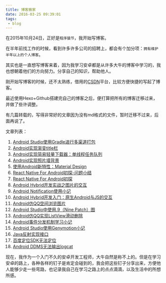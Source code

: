 ```yaml
---
title: 博客搬家
date: 2016-03-25 09:39:01
tags:
 - blog
---
```


在2015年10月24日，正好是``程序猿节``，我开始写博客。

在半年前找工作的时候，看到许多许多公司的招聘上，都会有个加分项：``拥有维护半年以上的个人博客``。

其实也是一直想写博客来着，因为我学习安卓都是从许多大牛的博客中学习的，我也想朝着他们的方向努力。分享自己的知识，帮助他人。

刚开始写博客的时候，还不太熟练，借用的[CSDN](http://blog.csdn.net/lastwarmth)平台，比较方便快捷的写起了博客。

最近使用Hexo+Github搭建完自己的博客之后，便打算把所有的博客迁移过来，并做了些许调整。

有几篇转载的，写得非常好的文章因为没有md格式的文件，暂时迁移不过来，后面再说了。

<!--more-->

文章列表：

1. [Android Studio使用Gradle进行多渠道打包](http://lijia92.github.io/2016/03/09/gradle-pack/)
2. [Android实现渐变title栏](http://lijia92.github.io/2016/03/02/change-title/)
3. [Android实现简易轻量下载器：单线程任务队列](http://lijia92.github.io/2016/02/23/single-thread-queue/)
4. [Android实现照片墙背景](http://lijia92.github.io/2016/02/17/photo-wall/)
5. [使用Android新特性：Material Design](http://lijia92.github.io/2016/02/17/material-design/)
6. [React Native For Android初探-问题小结](http://lijia92.github.io/2016/01/19/react-native-tips/)
7. [React Native For Android初探](http://lijia92.github.io/2016/01/15/react-native/)
8. [Android Hybrid开发实战之图片的交互](http://lijia92.github.io/2016/01/14/hybrid-practice/)
9. [Android Notification使用小记](http://lijia92.github.io/2016/01/11/notification/)
10. [Android Hybrid开发入门：原生Android与JS的交互](http://lijia92.github.io/2015/12/25/hybrid-introduction/)
11. [Android仿QQ空间浏览图片](http://lijia92.github.io/2015/12/08/picture-view/)
12. [Android Studio中使用.9（Nine Patch）图](http://lijia92.github.io/2015/11/23/nine-patch/)
13. [Android仿QQ实现ListView滑动删除](http://lijia92.github.io/2015/11/14/swipe-listview/)
14. [Android事件分发机制学习小记](http://lijia92.github.io/2015/11/14/touch-event/)
15. [Android Studio使用Genymotion小记](http://lijia92.github.io/2015/11/05/genymotion/)
16. [Java反射实现接口](http://lijia92.github.io/2015/10/28/reflect-interface/)
17. [百度定位SDK无法定位](http://lijia92.github.io/2015/10/24/baidu-loc/)
18. [Android DDMS无法输出logcat](http://lijia92.github.io/2015/10/24/ddms-logcat/)

现在，我作为一个入门不久的安卓开发工程师，大牛自然是称不上的。但是在学习安卓的路上，各种各样的钉子是肯定会碰到的，我会把这些钉子分享出来，方便他人能够少走一些弯路，也记录我自己在学习之路上的点点滴滴，以及生活中的所想所感。

